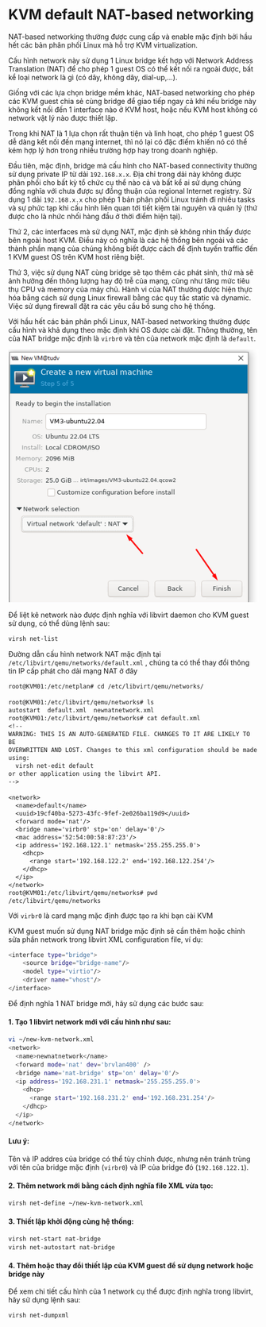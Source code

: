 # KVM default NAT-based networking

NAT-based networking thường được cung cấp và enable mặc định bởi hầu hết các bản phân phối Linux mà hỗ trợ KVM virtualization.

Cấu hình network này sử dụng 1 Linux bridge kết hợp với Network Address Translation (NAT) để cho phép 1 guest OS có thể kết nối ra ngoài được, bất kể loại network là gì (có dây, không dây, dial-up,...).

Giống với các lựa chọn bridge mềm khác, NAT-based networking cho phép các KVM guest chia sẻ cùng bridge để giao tiếp ngay cả khi nếu bridge này không kết nối đến 1 interface nào ở KVM host, hoặc nếu KVM host không có network vật lý nào được thiết lập.

Trong khi NAT là 1 lựa chọn rất thuận tiện và linh hoạt, cho phép 1 guest OS dễ dàng kết nối đến mạng internet, thì nó lại có đặc điểm khiến nó có thể kém hợp lý hơn trong nhiều trường hợp hay trong doanh nghiệp.

Đầu tiên, mặc định, bridge mà cấu hình cho NAT-based connectivity thường sử dụng private IP từ dải ```192.168.x.x```. Địa chỉ trong dải này không được phân phối cho bất kỳ tổ chức cụ thể nào cả và bất kể ai sử dụng chúng đồng nghĩa với chưa được sự đồng thuận của regional Internet registry. Sử dụng 1 dải ```192.168.x.x``` cho phép 1 bản phân phối Linux tránh đi nhiều tasks và sự phức tạp khi cấu hình liên quan tới tiết kiệm tài nguyên và quản lý (thứ được cho là nhức nhối hàng đầu ở thời điểm hiện tại).

Thứ 2, các interfaces mà sử dụng NAT, mặc định sẽ không nhìn thấy được bên ngoài host KVM. Điều này có nghĩa là các hệ thống bên ngoài và các thành phần mạng của chúng không biết được cách để định tuyến traffic đến 1 KVM guest OS trên KVM host riêng biệt.

Thứ 3, việc sử dụng NAT cùng bridge sẽ tạo thêm các phát sinh, thứ mà sẽ ảnh hưởng đến thông lượng hay độ trễ của mạng, cũng như tăng mức tiêu thụ CPU và memory của máy chủ. Hành vi của NAT thường được hiện thực hóa bằng cách sử dụng Linux firewall bằng các quy tắc static và dynamic. Việc sử dụng firewall đặt ra các yêu cầu bổ sung cho hệ thống.

Với hầu hết các bản phân phối Linux, NAT-based networking thường được cấu hình và khả dụng theo mặc định khi OS được cài đặt. Thông thường, tên của NAT bridge mặc định là ```virbr0``` và tên của network mặc định là ```default```.

  <img src="kvmimages/Screenshot_24.png">

Để liệt kê network nào được định nghĩa với libvirt daemon cho KVM guest sử dụng, có thể dùng lệnh sau:

```sh
virsh net-list
```

Đường dẫn cấu hình network NAT mặc định tại ``/etc/libvirt/qemu/networks/default.xml`` , chúng ta có thể thay đổi thông tin IP cấp phát cho dải mạng NAT ở đây

    root@KVM01:/etc/netplan# cd /etc/libvirt/qemu/networks/

    root@KVM01:/etc/libvirt/qemu/networks# ls
    autostart  default.xml  newnatnetwork.xml
    root@KVM01:/etc/libvirt/qemu/networks# cat default.xml
    <!--
    WARNING: THIS IS AN AUTO-GENERATED FILE. CHANGES TO IT ARE LIKELY TO BE
    OVERWRITTEN AND LOST. Changes to this xml configuration should be made using:
      virsh net-edit default
    or other application using the libvirt API.
    -->

    <network>
      <name>default</name>
      <uuid>19cf40ba-5273-43fc-9fef-2e026ba119d9</uuid>
      <forward mode='nat'/>
      <bridge name='virbr0' stp='on' delay='0'/>
      <mac address='52:54:00:58:87:23'/>
      <ip address='192.168.122.1' netmask='255.255.255.0'>
        <dhcp>
          <range start='192.168.122.2' end='192.168.122.254'/>
        </dhcp>
      </ip>
    </network>
    root@KVM01:/etc/libvirt/qemu/networks# pwd
    /etc/libvirt/qemu/networks

Với ``virbr0`` là card mạng mặc định được tạo ra khi bạn cài KVM

KVM guest muốn sử dụng NAT bridge mặc định sẽ cần thêm hoặc chỉnh sửa phần network trong libvirt XML configuration file, ví dụ:

```sh
<interface type="bridge"> 
    <source bridge="bridge-name"/>
    <model type="virtio"/>
    <driver name="vhost"/>
</interface>
```

Để định nghĩa 1 NAT bridge mới, hãy sử dụng các bước sau:

#### 1. Tạo 1 libvirt network mới  với cấu hình như sau:

```sh
vi ~/new-kvm-network.xml
<network>
  <name>newnatnetwork</name>
  <forward mode='nat' dev='brvlan400' />
  <bridge name='nat-bridge' stp='on' delay='0'/>
  <ip address='192.168.231.1' netmask='255.255.255.0'>
    <dhcp>
      <range start='192.168.231.2' end='192.168.231.254'/>
    </dhcp>
  </ip>
</network>
```

#### Lưu ý: 

Tên và IP addres của bridge có thể tùy chỉnh được, nhưng nên tránh trùng với tên của bridge mặc định (```virbr0```) và IP của bridge đó (```192.168.122.1```).

#### 2. Thêm network mới bằng cách định nghĩa file XML vừa tạo:

```sh
virsh net-define ~/new-kvm-network.xml
```

#### 3. Thiết lập khởi động cùng hệ thống:

```sh
virsh net-start nat-bridge
virsh net-autostart nat-bridge
```

#### 4. Thêm hoặc thay đổi thiết lập của KVM guest để sử dụng network hoặc bridge này

Để xem chi tiết cấu hình của 1 network cụ thể được định nghĩa trong libvirt, hãy sử dụng lệnh sau:

```sh
virsh net-dumpxml 
```